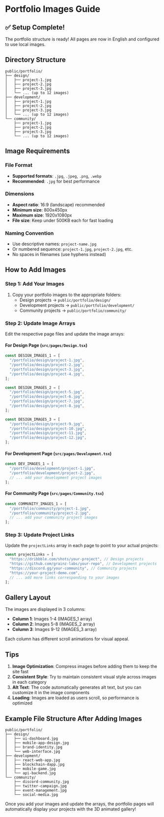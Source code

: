 # Portfolio Images Guide

## ✅ Setup Complete!

The portfolio structure is ready! All pages are now in English and configured to use local images.

## Directory Structure

```
public/portfolio/
├── design/
│   ├── project-1.jpg
│   ├── project-2.jpg
│   ├── project-3.jpg
│   └── ... (up to 12 images)
├── development/
│   ├── project-1.jpg
│   ├── project-2.jpg
│   ├── project-3.jpg
│   └── ... (up to 12 images)
└── community/
    ├── project-1.jpg
    ├── project-2.jpg
    ├── project-3.jpg
    └── ... (up to 12 images)
```

## Image Requirements

### File Format
- **Supported formats**: `.jpg`, `.jpeg`, `.png`, `.webp`
- **Recommended**: `.jpg` for best performance

### Dimensions
- **Aspect ratio**: 16:9 (landscape) recommended
- **Minimum size**: 800x450px
- **Maximum size**: 1920x1080px
- **File size**: Keep under 500KB each for fast loading

### Naming Convention
- Use descriptive names: `project-name.jpg`
- Or numbered sequence: `project-1.jpg`, `project-2.jpg`, etc.
- No spaces in filenames (use hyphens instead)

## How to Add Images

### Step 1: Add Your Images
1. Copy your portfolio images to the appropriate folders:
   - Design projects → `public/portfolio/design/`
   - Development projects → `public/portfolio/development/`
   - Community projects → `public/portfolio/community/`

### Step 2: Update Image Arrays
Edit the respective page files and update the image arrays:

#### For Design Page (`src/pages/Design.tsx`)
```javascript
const DESIGN_IMAGES_1 = [
  "/portfolio/design/project-1.jpg",
  "/portfolio/design/project-2.jpg",
  "/portfolio/design/project-3.jpg",
  "/portfolio/design/project-4.jpg",
];

const DESIGN_IMAGES_2 = [
  "/portfolio/design/project-5.jpg",
  "/portfolio/design/project-6.jpg",
  "/portfolio/design/project-7.jpg",
  "/portfolio/design/project-8.jpg",
];

const DESIGN_IMAGES_3 = [
  "/portfolio/design/project-9.jpg",
  "/portfolio/design/project-10.jpg",
  "/portfolio/design/project-11.jpg",
  "/portfolio/design/project-12.jpg",
];
```

#### For Development Page (`src/pages/Development.tsx`)
```javascript
const DEV_IMAGES_1 = [
  "/portfolio/development/project-1.jpg",
  "/portfolio/development/project-2.jpg",
  // ... add your development project images
];
```

#### For Community Page (`src/pages/Community.tsx`)
```javascript
const COMMUNITY_IMAGES_1 = [
  "/portfolio/community/project-1.jpg",
  "/portfolio/community/project-2.jpg",
  // ... add your community project images
];
```

### Step 3: Update Project Links
Update the `projectLinks` array in each page to point to your actual projects:

```javascript
const projectLinks = [
  "https://dribbble.com/shots/your-project", // Design projects
  "https://github.com/grainz-labs/your-repo", // Development projects
  "https://discord.gg/your-community", // Community projects
  "https://your-project-demo.com",
  // ... add more links corresponding to your images
];
```

## Gallery Layout

The images are displayed in 3 columns:
- **Column 1**: Images 1-4 (IMAGES_1 array)
- **Column 2**: Images 5-8 (IMAGES_2 array) 
- **Column 3**: Images 9-12 (IMAGES_3 array)

Each column has different scroll animations for visual appeal.

## Tips

1. **Image Optimization**: Compress images before adding them to keep the site fast
2. **Consistent Style**: Try to maintain consistent visual style across images in each category
3. **Alt Text**: The code automatically generates alt text, but you can customize it in the image components
4. **Loading**: Images are loaded as users scroll, so performance is optimized

## Example File Structure After Adding Images

```
public/portfolio/
├── design/
│   ├── ui-dashboard.jpg
│   ├── mobile-app-design.jpg
│   ├── brand-identity.jpg
│   └── web-interface.jpg
├── development/
│   ├── react-web-app.jpg
│   ├── blockchain-dapp.jpg
│   ├── mobile-game.jpg
│   └── api-backend.jpg
└── community/
    ├── discord-community.jpg
    ├── twitter-campaign.jpg
    ├── event-management.jpg
    └── social-media.jpg
```

Once you add your images and update the arrays, the portfolio pages will automatically display your projects with the 3D animated gallery!
